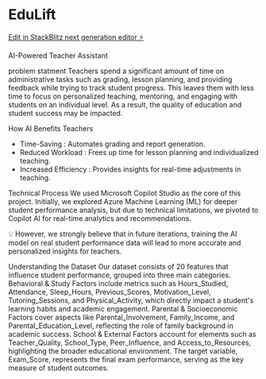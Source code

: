 # EduLift

[Edit in StackBlitz next generation editor ⚡️](https://stackblitz.com/~/github.com/RayIssam/EduLift)


AI-Powered Teacher Assistant

problem statment 
Teachers spend a significant amount of time on administrative tasks such as grading, lesson planning, and providing feedback while trying to track student progress. This leaves them with less time to focus on personalized teaching, mentoring, and engaging with students on an individual level. As a result, the quality of education and student success may be impacted.

How AI Benefits Teachers
- Time-Saving : Automates grading and report generation.
- Reduced Workload : Frees up time for lesson planning and individualized teaching.
- Increased Efficiency : Provides insights for real-time adjustments in teaching.

Technical Process 
We used Microsoft Copilot Studio as the core of this project. Initially, we explored Azure Machine Learning (ML) for deeper student performance analysis, but due to technical limitations, we pivoted to Copilot AI for real-time analytics and recommendations.

💡 However, we strongly believe that in future iterations, training the AI model on real student performance data will lead to more accurate and personalized insights for teachers.

Understanding the Dataset
Our dataset consists of 20 features that influence student performance, grouped into three main categories. Behavioral & Study Factors include metrics such as Hours_Studied, Attendance, Sleep_Hours, Previous_Scores, Motivation_Level, Tutoring_Sessions, and Physical_Activity, which directly impact a student's learning habits and academic engagement. Parental & Socioeconomic Factors cover aspects like Parental_Involvement, Family_Income, and Parental_Education_Level, reflecting the role of family background in academic success. School & External Factors account for elements such as Teacher_Quality, School_Type, Peer_Influence, and Access_to_Resources, highlighting the broader educational environment. The target variable, Exam_Score, represents the final exam performance, serving as the key measure of student outcomes.
